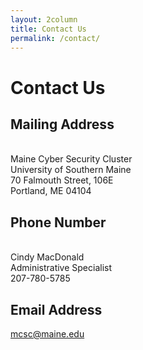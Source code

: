 ```yaml
---
layout: 2column
title: Contact Us
permalink: /contact/
---
```


<h1> Contact Us</h1>

<h2>Mailing Address</h2>

<br>Maine Cyber Security Cluster
<br>University of Southern Maine
<br>70 Falmouth Street, 106E
<br>Portland, ME 04104

<h2>Phone Number</h2>

<br>Cindy MacDonald
<br>Administrative Specialist
<br>207-780-5785

<h2>Email Address</h2>

<a href="mailto:mcsc@maine.edu">mcsc@maine.edu</a>

<script src='https://maps.googleapis.com/maps/api/js?v=3.exp'></script><div style='overflow:hidden;height:440px;width:700px;'><div id='gmap_canvas' style='height:440px;width:700px;'></div><div><small><a href="http://embedgooglemaps.com">                 embed google maps             </a></small></div><div><small><a href="http://freedirectorysubmissionsites.com/">link directories</a></small></div><style>#gmap_canvas img{max-width:none!important;background:none!important}</style></div><script type='text/javascript'>function init_map(){var myOptions = {zoom:13,center:new google.maps.LatLng(43.66280949999999,-70.27661669999998),mapTypeId: google.maps.MapTypeId.ROADMAP};map = new google.maps.Map(document.getElementById('gmap_canvas'), myOptions);marker = new google.maps.Marker({map: map,position: new google.maps.LatLng(43.66280949999999,-70.27661669999998)});infowindow = new google.maps.InfoWindow({content:'<strong>Title</strong><br>70 falmouth street, portland ME 04101\<br>'});google.maps.event.addListener(marker, 'click', function(){infowindow.open(map,marker);});infowindow.open(map,marker);}google.maps.event.addDomListener(window, 'load', init_map);</script>

